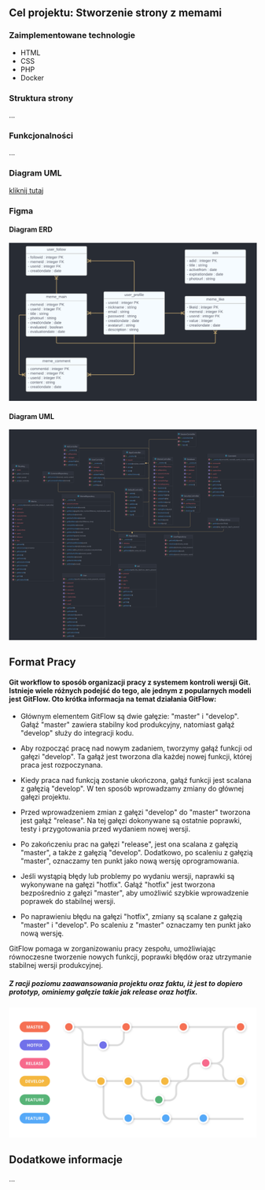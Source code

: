 ﻿## Cel projektu: Stworzenie strony z memami

### Zaimplementowane technologie

- HTML
- CSS
- PHP
- Docker

### Struktura strony

...

### Funkcjonalności

...

### Diagram UML

[kliknij tutaj](https://lucid.app/lucidchart/5166033b-2728-423c-89d0-b23454992740/edit?invitationId=inv_829f188d-a34f-436a-b150-e72d93a27d05&page=0_0#)

### Figma

#### Diagram ERD

<img src="./readme-images/diagram_erd.png" width=800px />

#### Diagram UML

<img src="./readme-images/diagram_uml.png" width=800px />

<!-- [kliknij tutaj](https://www.figma.com/file/t94vF4c78WgwzIS14Ocx5m/IO?node-id=1%3A8&t=epHnj09kp8rHfNhz-1) -->

## Format Pracy

#### Git workflow to sposób organizacji pracy z systemem kontroli wersji Git. Istnieje wiele różnych podejść do tego, ale jednym z popularnych modeli jest GitFlow. Oto krótka informacja na temat działania GitFlow:

- Głównym elementem GitFlow są dwie gałęzie: "master" i "develop". Gałąź "master" zawiera stabilny kod produkcyjny, natomiast gałąź "develop" służy do integracji kodu.

- Aby rozpocząć pracę nad nowym zadaniem, tworzymy gałąź funkcji od gałęzi "develop". Ta gałąź jest tworzona dla każdej nowej funkcji, której praca jest rozpoczynana.

- Kiedy praca nad funkcją zostanie ukończona, gałąź funkcji jest scalana z gałęzią "develop". W ten sposób wprowadzamy zmiany do głównej gałęzi projektu.

- Przed wprowadzeniem zmian z gałęzi "develop" do "master" tworzona jest gałąź "release". Na tej gałęzi dokonywane są ostatnie poprawki, testy i przygotowania przed wydaniem nowej wersji.

- Po zakończeniu prac na gałęzi "release", jest ona scalana z gałęzią "master", a także z gałęzią "develop". Dodatkowo, po scaleniu z gałęzią "master", oznaczamy ten punkt jako nową wersję oprogramowania.

- Jeśli wystąpią błędy lub problemy po wydaniu wersji, naprawki są wykonywane na gałęzi "hotfix". Gałąź "hotfix" jest tworzona bezpośrednio z gałęzi "master", aby umożliwić szybkie wprowadzenie poprawek do stabilnej wersji.

- Po naprawieniu błędu na gałęzi "hotfix", zmiany są scalane z gałęzią "master" i "develop". Po scaleniu z "master" oznaczamy ten punkt jako nową wersję.

GitFlow pomaga w zorganizowaniu pracy zespołu, umożliwiając równoczesne tworzenie nowych funkcji, poprawki błędów oraz utrzymanie stabilnej wersji produkcyjnej.

##### Z racji poziomu zaawansowania projektu oraz faktu, iż jest to dopiero prototyp, ominiemy gałęzie takie jak release oraz hotfix.

<img src="./readme-images/workflow.png" width=800px />

## Dodatkowe informacje

...
